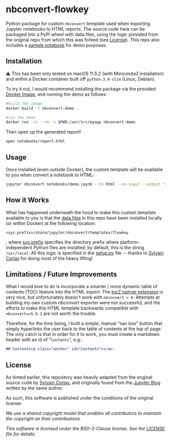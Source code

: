 # nbconvert-flowkey

Python package for custom `nbconvert` template used when exporting Jupyter notebooks to HTML reports. The source code here can be packaged into a PyPI wheel with data files, using the logic provided from the original repo from which this was forked (see [License](##license)).
This repo also includes a [sample notebook](notebooks/demo.ipynb) for demo purposes.

## Installation

:warning: This has been only tested on macOS 11.5.2 (with Miniconda3 installation) and within a Docker container built off `python:3.9-slim` (Linux; Debian). 

To try it out, I would recommend installing the package via the provided [Docker Image](Dockerfile), and running the demo as follows:

```bash
#build the image
docker build -t nbconvert-demo .

#run the demo
docker run -it --rm -v $PWD:/usr/src/myapp nbconvert-demo
```

Then open up the generated report!

```bash
open notebooks/report.html
```

## Usage

Once installed (even outside Docker), the custom template will be available to you when convert a notebook to HTML:

```bash
jupyter nbconvert notebooks/demo.ipynb --to html --no-input --output 'report.html' --template flowkey
```

## How it Works

What has happened underneath the hood to make this custom template available to you is that the [data files](share/jupyter/nbconvert/templates/flowkey) in this repo
have been installed locally (or within Docker) at the following location:

```
<sys.prefix>/share/jupyter/nbconvert/templates/flowkey
```

, where [sys.prefix](https://docs.python.org/3/library/sys.html#sys.prefix) specifies the directory prefix where platform-independent
Python files are installed; by default, this is the string `/usr/local`. All this logic is specified in the [setup.py](setup.py) file -- 
thanks to [Sylvain Corlay](https://github.com/SylvainCorlay/nbconvert-acme) for doing most of the heavy lifting!

## Limitations / Future Improvements

What I would love to do is incorporate a smarter / more dynamic table of contents (TOC) feature into the 
HTML export. The [toc2 juptyer extension](https://jupyter-contrib-nbextensions.readthedocs.io/en/latest/nbextensions/toc2/README.html)
is very nice, but unfortunately doesn't work with `nbconvert > 6`. Attempts at building my own custom nbconvert
exporter were not successful, and the efforts to make this HTML template backwards compatible with `nbconvert==5.6.1` are not worth the trouble.

Therefore, for the time being, I built a simple, manual "nav box" button that simply hyperlinks the user back to the 
table of contents at the top of page. The only catch is that in order for it to work, you must create a markdown
header with an id of "`Contents`", e.g.:

```markdown
## Contents<a class="anchor" id="Contents"></a>:
```


## License

As hinted earlier, this repository was heavily adapted from the original source code by [Sylvain Corlay](https://github.com/SylvainCorlay),
and originally found from the [Jupyter Blog](https://blog.jupyter.org/the-templating-system-of-nbconvert-6-47ea781eacd2)
written by the same author.

As such, this software is published under the conditions of the original license:

*We use a shared copyright model that enables all contributors to maintain the
copyright on their contributions.*

*This software is licensed under the BSD-3-Clause license. See the
[LICENSE](LICENSE) file for details.*
